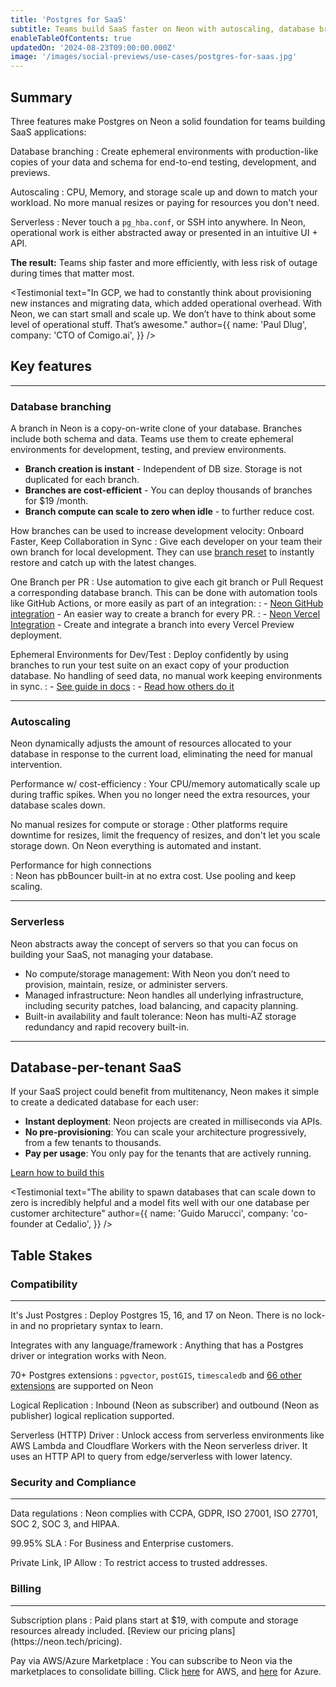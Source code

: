 ```yaml
---
title: 'Postgres for SaaS'
subtitle: Teams build SaaS faster on Neon with autoscaling, database branching, and the serverless operating model.
enableTableOfContents: true
updatedOn: '2024-08-23T09:00:00.000Z'
image: '/images/social-previews/use-cases/postgres-for-saas.jpg'
---
```


<UseCaseContext />

## Summary

Three features make Postgres on Neon a solid foundation for teams building SaaS applications:

<DefinitionList bulletType="check">
Database branching
: Create ephemeral environments with production-like copies of your data and schema for end-to-end testing, development, and previews.

Autoscaling
: CPU, Memory, and storage scale up and down to match your workload. No more manual resizes or paying for resources you don't need.

Serverless
: Never touch a `pg_hba.conf`, or SSH into anywhere. In Neon, operational work is either abstracted away or presented in an intuitive UI + API.
</DefinitionList>

**The result:**
Teams ship faster and more efficiently, with less risk of outage during times that matter most.

<Testimonial
text="In GCP, we had to constantly think about provisioning new instances and migrating data, which added operational overhead. With Neon, we can start small and scale up. We don’t have to think about some level of operational stuff. That’s awesome."
author={{
  name: 'Paul Dlug',
  company: 'CTO of Comigo.ai',
}}
/>

## Key features

---

### Database branching

A branch in Neon is a copy-on-write clone of your database. Branches include both schema and data. Teams use them to create ephemeral environments for development, testing, and preview environments.

- **Branch creation is instant** - Independent of DB size. Storage is not duplicated for each branch.
- **Branches are cost-efficient** - You can deploy thousands of branches for $19 /month. 
- **Branch compute can scale to zero when idle** - to further reduce cost.

How branches can be used to increase development velocity:
<DefinitionList bulletType="check">
Onboard Faster, Keep Collaboration in Sync
: Give each developer on your team their own branch for local development. They can use [branch reset](/docs/introduction/point-in-time-restore) to instantly restore and catch up with the latest changes.

One Branch per PR
: Use automation to give each git branch or Pull Request a corresponding database branch. This can be done with automation tools like GitHub Actions, or more easily as part of an integration:
: - [Neon GitHub integration](/docs/guides/neon-github-integration) - An easier way to create a branch for every PR.
: - [Neon Vercel Integration](/docs/guides/vercel) - Create and integrate a branch into every Vercel Preview deployment.

Ephemeral Environments for Dev/Test
: Deploy confidently by using branches to run your test suite on an exact copy of your production database. No handling of seed data, no manual work keeping environments in sync.
: - [See guide in docs](/docs/use-cases/dev-test) 
: - [Read how others do it](https://neon.tech/blog/from-days-to-minutes-how-neo-tax-accelerated-their-development-lifecycle) 

</DefinitionList>

---

### Autoscaling

Neon dynamically adjusts the amount of resources allocated to your database in response to the current load, eliminating the need for manual intervention.

<DefinitionList bulletType="check">
Performance w/ cost-efficiency
: Your CPU/memory automatically scale up during traffic spikes. When you no longer need the extra resources, your database scales down.  

No manual resizes for compute or storage
: Other platforms require downtime for resizes, limit the frequency of resizes, and don't let you scale storage down. On Neon everything is automated and instant.

Performance for high connections  
: Neon has pbBouncer built-in at no extra cost. Use pooling and keep scaling.
</DefinitionList>

---

### Serverless

Neon abstracts away the concept of servers so that you can focus on building your SaaS, not managing your database.

- No compute/storage management: With Neon you don’t need to provision, maintain, resize, or administer servers.
- Managed infrastructure: Neon handles all underlying infrastructure, including security patches, load balancing, and capacity planning.
- Built-in availability and fault tolerance: Neon has multi-AZ storage redundancy and rapid recovery built-in. 

---

## Database-per-tenant SaaS

If your SaaS project could benefit from multitenancy, Neon makes it simple to create a dedicated database for each user:

- **Instant deployment**: Neon projects are created in milliseconds via APIs. 
- **No pre-provisioning**: You can scale your architecture progressively, from a few tenants to thousands.
- **Pay per usage**: You only pay for the tenants that are actively running.

[Learn how to build this](/docs/use-cases/database-per-user)

<Testimonial
text="The ability to spawn databases that can scale down to zero is incredibly helpful and a model fits well with our one database per customer architecture"
author={{
  name: 'Guido Marucci',
  company: 'co-founder at Cedalio',
}}
/>

## Table Stakes

### Compatibility

---

<DefinitionList bulletType="check">
It's Just Postgres
: Deploy Postgres 15, 16, and 17 on Neon. There is no lock-in and no proprietary syntax to learn.

Integrates with any language/framework
: Anything that has a Postgres driver or integration works with Neon.

70+ Postgres extensions
: `pgvector`, `postGIS`, `timescaledb` and [66 other extensions](/docs/extensions/pg-extensions) are supported on Neon

Logical Replication
: Inbound (Neon as subscriber) and outbound (Neon as publisher) logical replication supported.

Serverless (HTTP) Driver
: Unlock access from serverless environments like AWS Lambda and Cloudflare Workers with the Neon serverless driver. It uses an HTTP API to query from edge/serverless with lower latency.
</DefinitionList>


### Security and Compliance

---

<DefinitionList >

Data regulations
: Neon complies with CCPA, GDPR, ISO 27001, ISO 27701, SOC 2, SOC 3, and HIPAA. 

99.95% SLA
: For Business and Enterprise customers.

Private Link, IP Allow
: To restrict access to trusted addresses.

</DefinitionList>

### Billing

---

<DefinitionList bulletType="check">
Subscription plans
: Paid plans start at $19, with compute and storage resources already included. [Review our pricing plans](https://neon.tech/pricing).

Pay via AWS/Azure Marketplace
: You can subscribe to Neon via the marketplaces to consolidate billing. Click [here](https://aws.amazon.com/marketplace/pp/prodview-fgeh3a7yeuzh6?sr=0-1&ref_=beagle&applicationId=AWSMPContessa) for AWS, and [here](https://azuremarketplace.microsoft.com/en-us/marketplace/apps/neon1722366567200.neon_serverless_postgres_azure_prod?tab=PlansAndPrice) for Azure.

</DefinitionList>

<CTA title="Need more&nbsp;information?" buttonText="Book time with our team" buttonUrl="/contact-sales" />
